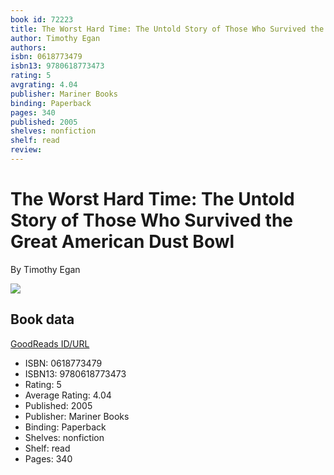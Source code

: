 ```yaml
---
book id: 72223
title: The Worst Hard Time: The Untold Story of Those Who Survived the Great American Dust Bowl
author: Timothy Egan
authors: 
isbn: 0618773479
isbn13: 9780618773473
rating: 5
avgrating: 4.04
publisher: Mariner Books
binding: Paperback
pages: 340
published: 2005
shelves: nonfiction
shelf: read
review: 
---
```


# The Worst Hard Time: The Untold Story of Those Who Survived the Great American Dust Bowl

By Timothy Egan

![](https://i.gr-assets.com/images/S/compressed.photo.goodreads.com/books/1441676713l/72223._SY475_.jpg)

## Book data

[GoodReads ID/URL](https://www.goodreads.com/book/show/72223)

- ISBN: 0618773479
- ISBN13: 9780618773473
- Rating: 5
- Average Rating: 4.04
- Published: 2005
- Publisher: Mariner Books
- Binding: Paperback
- Shelves: nonfiction
- Shelf: read
- Pages: 340

